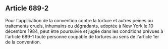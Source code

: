 Article 689-2
----
Pour l'application de la convention contre la torture et autres peines ou
traitements cruels, inhumains ou dégradants, adoptée à New York le 10 décembre
1984, peut être poursuivie et jugée dans les conditions prévues à l'article
689-1 toute personne coupable de tortures au sens de l'article 1er de la
convention.
